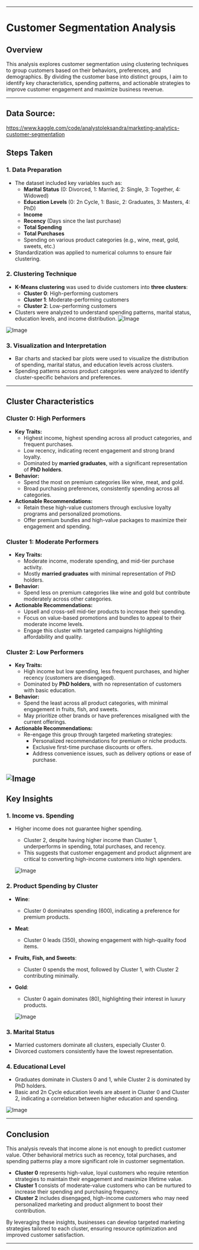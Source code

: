 
---

# **Customer Segmentation Analysis**

## **Overview**
This analysis explores customer segmentation using clustering techniques to group customers based on their behaviors, preferences, and demographics. By dividing the customer base into distinct groups, I aim to identify key characteristics, spending patterns, and actionable strategies to improve customer engagement and maximize business revenue.

---

## **Data Source:**
 https://www.kaggle.com/code/analystoleksandra/marketing-analytics-customer-segmentation

## **Steps Taken**

### **1. Data Preparation**
- The dataset included key variables such as:
  - **Marital Status** (0: Divorced, 1: Married, 2: Single, 3: Together, 4: Widowed)
  - **Education Levels** (0: 2n Cycle, 1: Basic, 2: Graduates, 3: Masters, 4: PhD)
  - **Income**
  - **Recency** (Days since the last purchase)
  - **Total Spending**
  - **Total Purchases**
  - Spending on various product categories (e.g., wine, meat, gold, sweets, etc.)
- Standardization was applied to numerical columns to ensure fair clustering.

### **2. Clustering Technique**
- **K-Means clustering** was used to divide customers into **three clusters**:
  - **Cluster 0**: High-performing customers
  - **Cluster 1**: Moderate-performing customers
  - **Cluster 2**: Low-performing customers
- Clusters were analyzed to understand spending patterns, marital status, education levels, and income distribution.
![Image](https://github.com/user-attachments/assets/cd9a89d6-5264-4f92-9d89-91dcaf6f2854)

![Image](https://github.com/user-attachments/assets/69e389ac-28aa-4341-8ee4-8501a9d72296)

### **3. Visualization and Interpretation**
- Bar charts and stacked bar plots were used to visualize the distribution of spending, marital status, and education levels across clusters.
- Spending patterns across product categories were analyzed to identify cluster-specific behaviors and preferences.

---

## **Cluster Characteristics**

### **Cluster 0: High Performers**
- **Key Traits:**
  - Highest income, highest spending across all product categories, and frequent purchases.
  - Low recency, indicating recent engagement and strong brand loyalty.
  - Dominated by **married graduates**, with a significant representation of **PhD holders**.
- **Behavior:**
  - Spend the most on premium categories like wine, meat, and gold.
  - Broad purchasing preferences, consistently spending across all categories.
- **Actionable Recommendations:**
  - Retain these high-value customers through exclusive loyalty programs and personalized promotions.
  - Offer premium bundles and high-value packages to maximize their engagement and spending.

### **Cluster 1: Moderate Performers**
- **Key Traits:**
  - Moderate income, moderate spending, and mid-tier purchase activity.
  - Mostly **married graduates** with minimal representation of PhD holders.
- **Behavior:**
  - Spend less on premium categories like wine and gold but contribute moderately across other categories.
- **Actionable Recommendations:**
  - Upsell and cross-sell mid-tier products to increase their spending.
  - Focus on value-based promotions and bundles to appeal to their moderate income levels.
  - Engage this cluster with targeted campaigns highlighting affordability and quality.

### **Cluster 2: Low Performers**
- **Key Traits:**
  - High income but low spending, less frequent purchases, and higher recency (customers are disengaged).
  - Dominated by **PhD holders**, with no representation of customers with basic education.
- **Behavior:**
  - Spend the least across all product categories, with minimal engagement in fruits, fish, and sweets.
  - May prioritize other brands or have preferences misaligned with the current offerings.
- **Actionable Recommendations:**
  - Re-engage this group through targeted marketing strategies:
    - Personalized recommendations for premium or niche products.
    - Exclusive first-time purchase discounts or offers.
    - Address convenience issues, such as delivery options or ease of purchase.

![Image](https://github.com/user-attachments/assets/368b71e0-c16f-4ab1-9145-9e7e5d273a19)
---

## **Key Insights**

### **1. Income vs. Spending**
- Higher income does not guarantee higher spending.  
  - Cluster 2, despite having higher income than Cluster 1, underperforms in spending, total purchases, and recency.
  - This suggests that customer engagement and product alignment are critical to converting high-income customers into high spenders.

  ![Image](https://github.com/user-attachments/assets/2da4ac3d-8a3f-4aba-b4e4-b68fbdb63852)

### **2. Product Spending by Cluster**
- **Wine**:
  - Cluster 0 dominates spending (600), indicating a preference for premium products.
- **Meat**:
  - Cluster 0 leads (350), showing engagement with high-quality food items.
- **Fruits, Fish, and Sweets**:
  - Cluster 0 spends the most, followed by Cluster 1, with Cluster 2 contributing minimally.
- **Gold**:
  - Cluster 0 again dominates (80), highlighting their interest in luxury products.

  ![Image](https://github.com/user-attachments/assets/7a63c587-a9f3-4e28-9d7b-a4f19401cca7)

### **3. Marital Status**
- Married customers dominate all clusters, especially Cluster 0.
- Divorced customers consistently have the lowest representation.

### **4. Educational Level**
- Graduates dominate in Clusters 0 and 1, while Cluster 2 is dominated by PhD holders.
- Basic and 2n Cycle education levels are absent in Cluster 0 and Cluster 2, indicating a correlation between higher education and spending.

![Image](https://github.com/user-attachments/assets/4a2d73c0-c905-4541-a6e2-e8dae9980b9c)

---

## **Conclusion**
This analysis reveals that income alone is not enough to predict customer value. Other behavioral metrics such as recency, total purchases, and spending patterns play a more significant role in customer segmentation.  

- **Cluster 0** represents high-value, loyal customers who require retention strategies to maintain their engagement and maximize lifetime value.  
- **Cluster 1** consists of moderate-value customers who can be nurtured to increase their spending and purchasing frequency.  
- **Cluster 2** includes disengaged, high-income customers who may need personalized marketing and product alignment to boost their contribution.  

By leveraging these insights, businesses can develop targeted marketing strategies tailored to each cluster, ensuring resource optimization and improved customer satisfaction.

---

